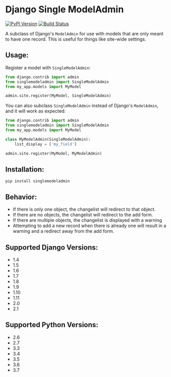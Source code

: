 Django Single ModelAdmin
========================

[![PyPI Version](https://img.shields.io/pypi/v/singlemodeladmin.svg)][pypi]
[![Build Status](http://img.shields.io/travis/AMeng/django-single-model-admin.svg)][travis]

[travis]: http://travis-ci.org/AMeng/django-single-model-admin
[pypi]: https://pypi.python.org/pypi/singlemodeladmin

A subclass of Django's `ModelAdmin` for use with models that are only meant to
have one record. This is useful for things like site-wide settings.

Usage:
------

Register a model with `SingleModelAdmin`:

```python
from django.contrib import admin
from singlemodeladmin import SingleModelAdmin
from my_app.models import MyModel

admin.site.register(MyModel, SingleModelAdmin)
```
You can also subclass `SingleModelAdmin` instead of Django's `ModelAdmin`, and
it will work as expected:

```python
from django.contrib import admin
from singlemodeladmin import SingleModelAdmin
from my_app.models import MyModel

class MyModelAdmin(SingleModelAdmin):
    list_display = ['my_field']

admin.site.register(MyModel, MyModelAdmin)
```

Installation:
-------------
```
pip install singlemodeladmin
```

Behavior:
---------

 * If there is only one object, the changelist will redirect to that object.
 * If there are no objects, the changelist will redirect to the add form.
 * If there are multiple objects, the changelist is displayed with a warning
 * Attempting to add a new record when there is already one will result in a
   warning and a redirect away from the add form.

Supported Django Versions:
--------------------------
 * 1.4
 * 1.5
 * 1.6
 * 1.7
 * 1.8
 * 1.9
 * 1.10
 * 1.11
 * 2.0
 * 2.1

Supported Python Versions:
--------------------------
 * 2.6
 * 2.7
 * 3.3
 * 3.4
 * 3.5
 * 3.6
 * 3.7

